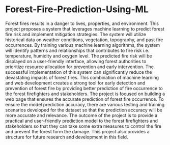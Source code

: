 # Forest-Fire-Prediction-Using-ML
Forest fires results in a danger to lives, properties, and environment. This project proposes a 
system that leverages machine learning to predict forest fire risk and implement mitigation 
strategies. The system will utilize historical data on weather conditions, vegetation, topography, 
and past fire occurrences. By training various machine learning algorithms, the system will 
identify patterns and relationships that contributes to fire risk i.e. temperature, humidity and 
oxygen level. The predicted fire risk will be displayed on a user-friendly interface, allowing 
forest authorities to prioritize resource allocation for prevention and early intervention. The 
successful implementation of this system can significantly reduce the devastating impacts of 
forest fires. This combination of machine learning and web development creates a strong tool for 
early detection and prevention of forest fire by providing better prediction of fire occurrence to 
the forest firefighters and stakeholders. The project is focused on building a web page that ensures the 
accurate prediction of forest fire occurrence. To ensure the model prediction accuracy, there are various 
 testing and training scenarios developed for the dataset so that the prediction accuracy 
will be more accurate and relevance. The outcome of the project is to provide a practical and 
user-friendly prediction model to the forest firefighters and stakeholders so that they can take 
some extra measures to control the fire and prevent the forest form the damage. This project also 
provides a structure for future research and development in this field.
